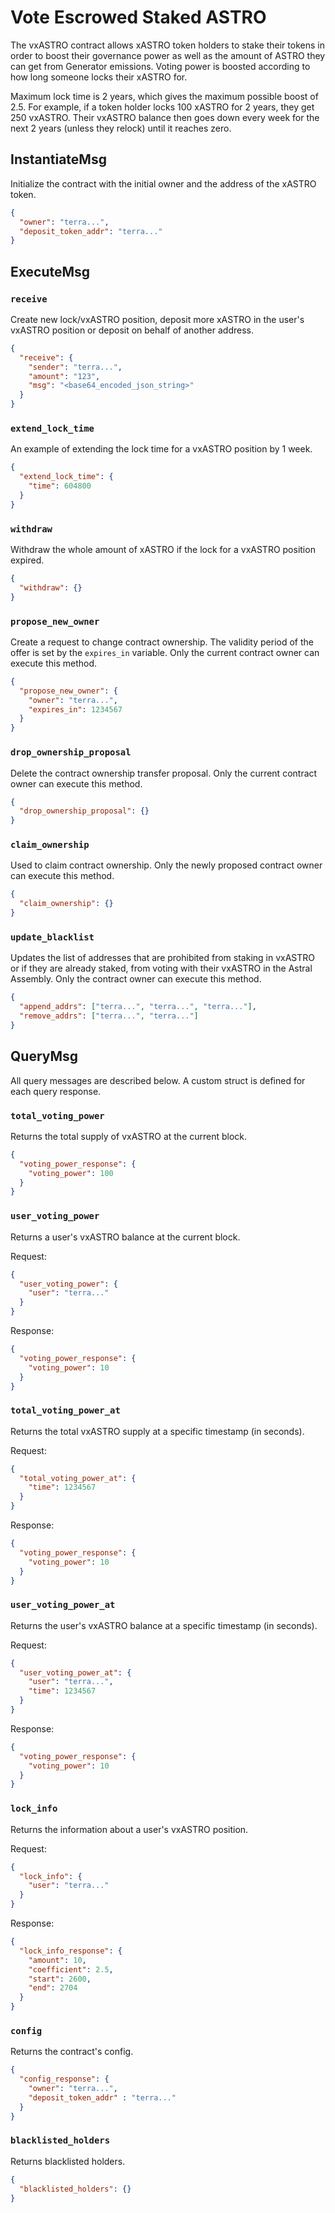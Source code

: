 # Vote Escrowed Staked ASTRO

The vxASTRO contract allows xASTRO token holders to stake their tokens in order to boost their governance power as well as the amount of ASTRO they can get from Generator emissions. Voting power is boosted according to how long someone locks their xASTRO for.

Maximum lock time is 2 years, which gives the maximum possible boost of 2.5. For example, if a token holder locks 100 xASTRO for 2 years, they
get 250 vxASTRO. Their vxASTRO balance then goes down every week for the next 2 years (unless they relock) until it reaches zero.

## InstantiateMsg

Initialize the contract with the initial owner and the address of the xASTRO token.

```json
{
  "owner": "terra...",
  "deposit_token_addr": "terra..."
}
```

## ExecuteMsg

### `receive`

Create new lock/vxASTRO position, deposit more xASTRO in the user's vxASTRO position or deposit on behalf of another address.

```json
{
  "receive": {
    "sender": "terra...",
    "amount": "123",
    "msg": "<base64_encoded_json_string>"
  }
}
```

### `extend_lock_time`

An example of extending the lock time for a vxASTRO position by 1 week.

```json
{
  "extend_lock_time": {
    "time": 604800
  }
}
```

### `withdraw`

Withdraw the whole amount of xASTRO if the lock for a vxASTRO position expired.

```json
{
  "withdraw": {}
}
```

### `propose_new_owner`

Create a request to change contract ownership. The validity period of the offer is set by the `expires_in` variable.
Only the current contract owner can execute this method.

```json
{
  "propose_new_owner": {
    "owner": "terra...",
    "expires_in": 1234567
  }
}
```

### `drop_ownership_proposal`

Delete the contract ownership transfer proposal. Only the current contract owner can execute this method.

```json
{
  "drop_ownership_proposal": {}
}
```

### `claim_ownership`

Used to claim contract ownership. Only the newly proposed contract owner can execute this method.

```json
{
  "claim_ownership": {}
}
```

### `update_blacklist`

Updates the list of addresses that are prohibited from staking in vxASTRO or if they are already staked, from voting with their vxASTRO in the Astral Assembly. Only the contract owner can execute this method.

```json
{
  "append_addrs": ["terra...", "terra...", "terra..."],
  "remove_addrs": ["terra...", "terra..."]
}
```

## QueryMsg

All query messages are described below. A custom struct is defined for each query response.

### `total_voting_power`

Returns the total supply of vxASTRO at the current block.

```json
{
  "voting_power_response": {
    "voting_power": 100
  }
}
```

### `user_voting_power`

Returns a user's vxASTRO balance at the current block.

Request:

```json
{
  "user_voting_power": {
    "user": "terra..."
  }
}
```

Response:

```json
{
  "voting_power_response": {
    "voting_power": 10
  }
}
```

### `total_voting_power_at`

Returns the total vxASTRO supply at a specific timestamp (in seconds).

Request:

```json
{
  "total_voting_power_at": {
    "time": 1234567
  }
}
```

Response:

```json
{
  "voting_power_response": {
    "voting_power": 10
  }
}
```

### `user_voting_power_at`

Returns the user's vxASTRO balance at a specific timestamp (in seconds).

Request:

```json
{
  "user_voting_power_at": {
    "user": "terra...",
    "time": 1234567
  }
}
```

Response:

```json
{
  "voting_power_response": {
    "voting_power": 10
  }
}
```

### `lock_info`

Returns the information about a user's vxASTRO position.

Request:

```json
{
  "lock_info": {
    "user": "terra..."
  }
}
```

Response:

```json
{
  "lock_info_response": {
    "amount": 10,
    "coefficient": 2.5,
    "start": 2600,
    "end": 2704
  }
}
```

### `config`

Returns the contract's config.

```json
{
  "config_response": {
    "owner": "terra...",
    "deposit_token_addr" : "terra..."
  }
}
```

### `blacklisted_holders`

Returns blacklisted holders.

```json
{
  "blacklisted_holders": {}
}
```
